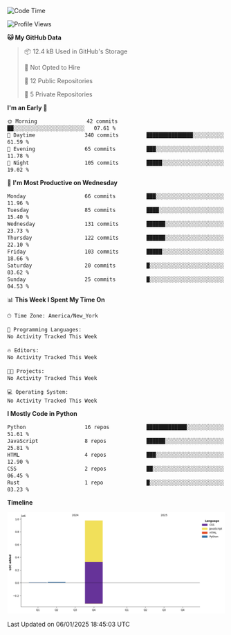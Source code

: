 <!--START_SECTION:waka-->
![Code Time](http://img.shields.io/badge/Code%20Time-0%20secs-blue)

![Profile Views](http://img.shields.io/badge/Profile%20Views-0-blue)

**🐱 My GitHub Data** 

> 📦 12.4 kB Used in GitHub's Storage 
 > 
> 🚫 Not Opted to Hire
 > 
> 📜 12 Public Repositories 
 > 
> 🔑 5 Private Repositories 
 > 
**I'm an Early 🐤** 

```text
🌞 Morning                42 commits          ██░░░░░░░░░░░░░░░░░░░░░░░   07.61 % 
🌆 Daytime                340 commits         ███████████████░░░░░░░░░░   61.59 % 
🌃 Evening                65 commits          ███░░░░░░░░░░░░░░░░░░░░░░   11.78 % 
🌙 Night                  105 commits         █████░░░░░░░░░░░░░░░░░░░░   19.02 % 
```
📅 **I'm Most Productive on Wednesday** 

```text
Monday                   66 commits          ███░░░░░░░░░░░░░░░░░░░░░░   11.96 % 
Tuesday                  85 commits          ████░░░░░░░░░░░░░░░░░░░░░   15.40 % 
Wednesday                131 commits         ██████░░░░░░░░░░░░░░░░░░░   23.73 % 
Thursday                 122 commits         ██████░░░░░░░░░░░░░░░░░░░   22.10 % 
Friday                   103 commits         █████░░░░░░░░░░░░░░░░░░░░   18.66 % 
Saturday                 20 commits          █░░░░░░░░░░░░░░░░░░░░░░░░   03.62 % 
Sunday                   25 commits          █░░░░░░░░░░░░░░░░░░░░░░░░   04.53 % 
```


📊 **This Week I Spent My Time On** 

```text
🕑︎ Time Zone: America/New_York

💬 Programming Languages: 
No Activity Tracked This Week

🔥 Editors: 
No Activity Tracked This Week

🐱‍💻 Projects: 
No Activity Tracked This Week

💻 Operating System: 
No Activity Tracked This Week
```

**I Mostly Code in Python** 

```text
Python                   16 repos            █████████████░░░░░░░░░░░░   51.61 % 
JavaScript               8 repos             ██████░░░░░░░░░░░░░░░░░░░   25.81 % 
HTML                     4 repos             ███░░░░░░░░░░░░░░░░░░░░░░   12.90 % 
CSS                      2 repos             ██░░░░░░░░░░░░░░░░░░░░░░░   06.45 % 
Rust                     1 repo              █░░░░░░░░░░░░░░░░░░░░░░░░   03.23 % 
```



**Timeline**

![Lines of Code chart](https://raw.githubusercontent.com/SacredFall/SacredFall/main/assets/bar_graph.png)


 Last Updated on 06/01/2025 18:45:03 UTC
<!--END_SECTION:waka-->
